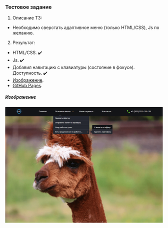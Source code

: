 ### Тестовое задание

1. Описание ТЗ:
+ Необходимо сверстать адаптивное меню (только HTML/CSS), Js по желанию.

2. Результат:
+ HTML/CSS. ✔️ 
+ Js. ✔️
+ Добавил навигацию с клавиатуры (состояние в фокусе). Доступность. ✔️
+ [Изображение](#Image).
+ [GitHub Pages](http://alexdyatlov.github.io/alpaca-menu).

##### <a name="Image"></a> Изображение
<p align="center">
  <img src="https://github.com/AlexDyatlov/alpaca-menu/raw/master/app/img/readme.png">
</p>
